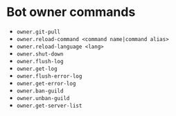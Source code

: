 # Bot owner commands

* `owner.git-pull`
* `owner.reload-command <command name|command alias>`
* `owner.reload-language <lang>`
* `owner.shut-down`
* `owner.flush-log`
* `owner.get-log`
* `owner.flush-error-log`
* `owner.get-error-log`
* `owner.ban-guild`
* `owner.unban-guild`
* `owner.get-server-list`
